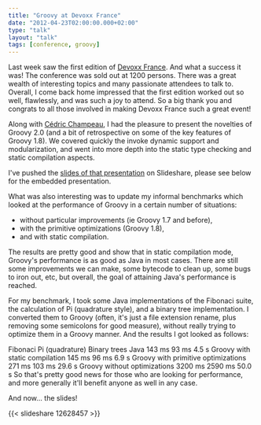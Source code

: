 ```yaml
---
title: "Groovy at Devoxx France"
date: "2012-04-23T02:00:00.000+02:00"
type: "talk"
layout: "talk"
tags: [conference, groovy]
---
```


Last week saw the first edition of [Devoxx France](http://www.devoxx.fr/display/FR12/Accueil). And what a success it was! The conference was sold out at 1200 persons. There was a great wealth of interesting topics and many passionate attendees to talk to. Overall, I come back home impressed that the first edition worked out so well, flawlessly, and was such a joy to attend. So a big thank you and congrats to all those involved in making Devoxx France such a great event!  

Along with [Cédric Champeau](http://www.jroller.com/melix/), I had the pleasure to present the novelties of Groovy 2.0 (and a bit of retrospective on some of the key features of Groovy 1.8). We covered quickly the invoke dynamic support and modularization, and went into more depth into the static type checking and static compilation aspects.  

I've pushed the [slides of that presentation](http://www.slideshare.net/glaforge/groovy-20-devoxx-france-2012) on Slideshare, please see below for the embedded presentation.  

What was also interesting was to update my informal benchmarks which looked at the performance of Groovy in a certain number of situations:

*   without particular improvements (ie Groovy 1.7 and before),
*   with the primitive optimizations (Groovy 1.8),
*   and with static compilation.

The results are pretty good and show that in static compilation mode, Groovy's performance is as good as Java in most cases. There are still some improvements we can make, some bytecode to clean up, some bugs to iron out, etc, but overall, the goal of attaining Java's performance is reached. 

For my benchmark, I took some Java implementations of the Fibonaci suite, the calculation of Pi (quadrature style), and a binary tree implementation. I converted them to Groovy (often, it's just a file extension rename, plus removing some semicolons for good measure), without really trying to optimize them in a Groovy manner. And the results I got looked as follows:  

Fibonaci Pi (quadrature) Binary trees Java 143 ms 93 ms 4.5 s Groovy with static compilation 145 ms 96 ms 6.9 s Groovy with primitive optimizations 271 ms 103 ms 29.6 s Groovy without optimizations 3200 ms 2590 ms 50.0 s So that's pretty good news for those who are looking for performance, and more generally it'll benefit anyone as well in any case.  

And now... the slides!  

{{< slideshare 12628457 >}}